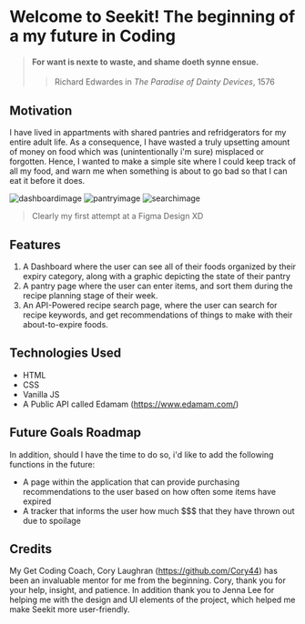 # **Welcome to Seekit! The beginning of a my future in Coding**

> #### For want is nexte to waste, and shame doeth synne ensue.
>
> > Richard Edwardes in _The Paradise of Dainty Devices_, 1576

## **Motivation**

I have lived in appartments with shared pantries and refridgerators for my entire adult life. As a consequence, I have wasted a truly upsetting amount of money on food which was (unintentionally i'm sure) misplaced or forgotten. Hence, I wanted to make a simple site where I could keep track of all my food, and warn me when something is about to go bad so that I can eat it before it does.

![dashboardimage](/Assets/images/DashReadMe.png) ![pantryimage](/Assets/images/PantReadMe.png) ![searchimage](/Assets/images/SearchReadMe.png)

> Clearly my first attempt at a Figma Design XD

## **Features**

1. A Dashboard where the user can see all of their foods organized by their expiry category, along with a graphic depicting the state of their pantry
2. A pantry page where the user can enter items, and sort them during the recipe planning stage of their week.
3. An API-Powered recipe search page, where the user can search for recipe keywords, and get recommendations of things to make with their about-to-expire foods.

## **Technologies Used**

- HTML
- CSS
- Vanilla JS
- A Public API called Edamam (https://www.edamam.com/)

## **Future Goals Roadmap**

In addition, should I have the time to do so, i'd like to add the following functions in the future:

- A page within the application that can provide purchasing recommendations to the user based on how often some items have expired
- A tracker that informs the user how much $$$ that they have thrown out due to spoilage

## **Credits**

My Get Coding Coach, Cory Laughran (https://github.com/Cory44) has been an invaluable mentor for me from the beginning. Cory, thank you for your help, insight, and patience. In addition thank you to Jenna Lee for helping me with the design and UI elements of the project, which helped me make Seekit more user-friendly.
